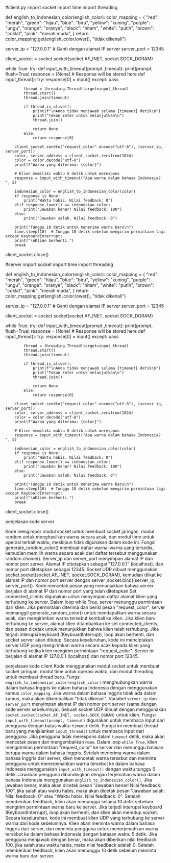 #client.py
import socket
import time
import threading

def english_to_indonesian_color(english_color):
    color_mapping = {
        "red": "merah",
        "green": "hijau",
        "blue": "biru",
        "yellow": "kuning",
        "purple": "ungu",
        "orange": "oranye",
        "black": "hitam",
        "white": "putih",
        "brown": "coklat",
        "pink": "merah muda",
    }
    return color_mapping.get(english_color.lower(), "tidak dikenali")

server_ip = "127.0.0.1"  # Ganti dengan alamat IP server
server_port = 12345

client_socket = socket.socket(socket.AF_INET, socket.SOCK_DGRAM)



while True:
    try:
        def input_with_timeout(prompt ,timeout):
            print(prompt, flush=True)
            response = [None]  # Response will be stored here
            def input_thread():
                try:
                    response[0] = input()
                except:
                    pass

            thread = threading.Thread(target=input_thread)
            thread.start()
            thread.join(timeout)

            if thread.is_alive():
                print(f"\nAnda tidak menjawab selama {timeout} detik\n")
                print("Tekan Enter untuk melanjutkan\n")
                thread.join()
                
                return None
            else:
                return response[0]
            
        client_socket.sendto("request_color".encode("utf-8"), (server_ip, server_port))
        color, server_address = client_socket.recvfrom(1024)
        color = color.decode("utf-8")
        print(f"Warna yang diterima: {color}")

        # Klien memiliki waktu 5 detik untuk merespons
        response = input_with_timeout("Apa warna dalam bahasa Indonesia? ", 5)

        indonesian_color = english_to_indonesian_color(color)
        if response is None:
            print("Waktu habis. Nilai feedback: 0")
        elif response.lower() == indonesian_color:
            print("Jawaban benar! Nilai feedback: 100")
        else:
            print("Jawaban salah. Nilai feedback: 0")

        print("Tunggu 10 detik untuk menerima warna baru\n")
        time.sleep(10)  # Tunggu 10 detik sebelum mengirim permintaan lagi
    except KeyboardInterrupt:
        print("\nKlien berhenti.")
        break

client_socket.close()

#server
import socket
import time
import threading

def english_to_indonesian_color(english_color):
    color_mapping = {
        "red": "merah",
        "green": "hijau",
        "blue": "biru",
        "yellow": "kuning",
        "purple": "ungu",
        "orange": "oranye",
        "black": "hitam",
        "white": "putih",
        "brown": "coklat",
        "pink": "merah muda",
    }
    return color_mapping.get(english_color.lower(), "tidak dikenali")

server_ip = "127.0.0.1"  # Ganti dengan alamat IP server
server_port = 12345

client_socket = socket.socket(socket.AF_INET, socket.SOCK_DGRAM)



while True:
    try:
        def input_with_timeout(prompt ,timeout):
            print(prompt, flush=True)
            response = [None]  # Response will be stored here
            def input_thread():
                try:
                    response[0] = input()
                except:
                    pass

            thread = threading.Thread(target=input_thread)
            thread.start()
            thread.join(timeout)

            if thread.is_alive():
                print(f"\nAnda tidak menjawab selama {timeout} detik\n")
                print("Tekan Enter untuk melanjutkan\n")
                thread.join()
                
                return None
            else:
                return response[0]
            
        client_socket.sendto("request_color".encode("utf-8"), (server_ip, server_port))
        color, server_address = client_socket.recvfrom(1024)
        color = color.decode("utf-8")
        print(f"Warna yang diterima: {color}")

        # Klien memiliki waktu 5 detik untuk merespons
        response = input_with_timeout("Apa warna dalam bahasa Indonesia? ", 5)

        indonesian_color = english_to_indonesian_color(color)
        if response is None:
            print("Waktu habis. Nilai feedback: 0")
        elif response.lower() == indonesian_color:
            print("Jawaban benar! Nilai feedback: 100")
        else:
            print("Jawaban salah. Nilai feedback: 0")

        print("Tunggu 10 detik untuk menerima warna baru\n")
        time.sleep(10)  # Tunggu 10 detik sebelum mengirim permintaan lagi
    except KeyboardInterrupt:
        print("\nKlien berhenti.")
        break

client_socket.close()



penjelasan kode server

Kode mengimpor modul socket untuk membuat socket jaringan, modul random untuk menghasilkan warna secara acak, dan modul time untuk operasi terkait waktu, meskipun tidak digunakan dalam kode ini.
Fungsi generate_random_color() membuat daftar warna-warna yang tersedia, kemudian memilih warna secara acak dari daftar tersebut menggunakan random.choice().
Server_ip dan server_port menyimpan alamat IP dan nomor port server. Alamat IP ditetapkan sebagai "127.0.0.1" (localhost), dan nomor port ditetapkan sebagai 12345.
Socket UDP dibuat menggunakan socket.socket(socket.AF_INET, socket.SOCK_DGRAM), kemudian diikat ke alamat IP dan nomor port server dengan server_socket.bind((server_ip, server_port)).
Kode mencetak pesan yang menunjukkan bahwa server berjalan di alamat IP dan nomor port yang telah ditetapkan Set connected_clients digunakan untuk menyimpan daftar alamat klien yang terhubung ke server. Dalam loop while True, server menunggu permintaan dari klien. Jika permintaan diterima dan berisi pesan "request_color", server memanggil generate_random_color() untuk mendapatkan warna secara acak, dan mengirimkan warna tersebut kembali ke klien.
Jika klien baru terhubung ke server, alamat klien ditambahkan ke set connected_clients, dan pesan dicetak untuk menunjukkan bahwa klien telah terhubung.
Jika terjadi interupsi keyboard (KeyboardInterrupt), loop akan berhenti, dan socket server akan ditutup. Secara keseluruhan, 
kode ini menciptakan server UDP yang mengirimkan warna secara acak kepada klien yang terhubung ketika klien mengirim permintaan 
"request_color". Server ini berjalan di alamat IP 127.0.0.1 (localhost) dan nomor port 12345.

penjelasan kode client
Kode menggunakan modul socket untuk membuat socket jaringan, modul time untuk operasi waktu, dan modul threading untuk membuat thread baru.
Fungsi `english_to_indonesian_color(english_color)` menghubungkan warna dalam bahasa Inggris ke dalam bahasa Indonesia dengan menggunakan kamus `color_mapping`. Jika warna dalam bahasa Inggris tidak ada dalam kamus, maka akan dikembalikan "tidak dikenali".
Variabel `server_ip` dan `server_port` menyimpan alamat IP dan nomor port server (sama dengan kode server sebelumnya).
Sebuah socket UDP dibuat dengan menggunakan `socket.socket(socket.AF_INET, socket.SOCK_DGRAM)` untuk klien.
Fungsi `input_with_timeout(prompt, timeout)` digunakan untuk membaca input dari pengguna dengan batas waktu `timeout` detik. Fungsi ini membuat thread baru yang menjalankan `input_thread()` untuk membaca input dari pengguna. Jika pengguna tidak merespons dalam `timeout` detik, maka akan mencetak pesan dan mengembalikan `None`.
Dalam loop `while True`, klien mengirimkan permintaan "request_color" ke server dan menunggu balasan berupa warna dalam bahasa Inggris.
Setelah menerima warna dalam bahasa Inggris dari server, klien mencetak warna tersebut dan meminta pengguna untuk menerjemahkan warna tersebut ke dalam bahasa Indonesia menggunakan `input_with_timeout()` dengan waktu tunggu 5 detik.
Jawaban pengguna dibandingkan dengan terjemahan warna dalam bahasa Indonesia menggunakan `english_to_indonesian_color()`. Jika jawaban benar, maka akan dicetak pesan "Jawaban benar! Nilai feedback: 100", jika salah atau waktu habis, maka akan dicetak pesan "Jawaban salah. Nilai feedback: 0" atau "Waktu habis. Nilai feedback: 0".
Setelah memberikan feedback, klien akan menunggu selama 10 detik sebelum mengirim permintaan warna baru ke server.
Jika terjadi interupsi keyboard (KeyboardInterrupt), loop akan berhenti, dan klien akan menutup socket.
Secara keseluruhan, kode ini membuat klien UDP yang terhubung ke server warna dari kode sebelumnya. Klien akan meminta warna dalam bahasa Inggris dari server, dan meminta pengguna untuk menerjemahkan warna tersebut ke dalam bahasa Indonesia dengan batasan waktu 5 detik. Jika pengguna menjawab dengan benar, maka akan diberikan nilai feedback 100, jika salah atau waktu habis, maka nilai feedback adalah 0. Setelah memberikan feedback, klien akan menunggu 10 detik sebelum meminta warna baru dari server.
